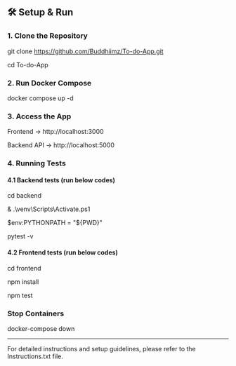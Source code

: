 ## 🛠️ Setup & Run

### 1️. Clone the Repository

git clone https://github.com/Buddhiimz/To-do-App.git

cd To-do-App

### 2️. Run Docker Compose

docker compose up -d

### 3️. Access the App

Frontend → http://localhost:3000

Backend API → http://localhost:5000

### 4. Running Tests

#### 4.1 Backend tests (run below codes)

cd backend

& .\venv\Scripts\Activate.ps1

$env:PYTHONPATH = "${PWD}"

pytest -v

#### 4.2 Frontend tests (run below codes)

cd frontend

npm install

npm test

###  Stop Containers

docker-compose down

---

For detailed instructions and setup guidelines, please refer to the Instructions.txt file.


